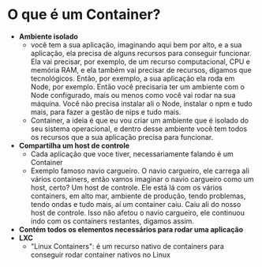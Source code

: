 # O que é um Container?
- **Ambiente isolado**
	- você tem a sua aplicação, imaginando aqui bem por alto, e a sua aplicação, ela precisa de alguns recursos para conseguir funcionar. Ela vai precisar, por exemplo, de um recurso computacional, CPU e memória RAM, e ela também vai precisar de recursos, digamos que tecnológicos. Então, por exemplo, a sua aplicação ela roda em Node, por exemplo. Então você precisaria ter um ambiente com o Node configurado, mais ou menos como você vai rodar na sua máquina. Você não precisa instalar ali o Node, instalar o npm e tudo mais, para fazer a gestão de nips e tudo mais.
	- Container, a ideia é que eu vou criar um ambiente que é isolado do seu sistema operacional, e dentro desse ambiente você tem todos os recursos que a sua aplicação precisa para funcionar.
- **Compartilha um host de controle**
	- Cada aplicação que voce tiver, necessariamente falando é um Container
	- Exemplo famoso navio cargueiro. O navio cargueiro, ele carrega ali vários containers, então vamos imaginar o navio cargueiro como um host, certo? Um host de controle. Ele está lá com os vários containers, em alto mar, ambiente de produção, tendo problemas, tendo ondas e tudo mais, aí um container caiu. Caiu ali do nosso host de controle. Isso não afetou o navio cargueiro, ele continuou indo com os containers restantes, digamos assim.
- **Contém todos os elementos necessários para rodar uma aplicação**
- **LXC**
	- "Linux Containers": é um recurso nativo de containers para conseguir rodar container nativos no Linux
